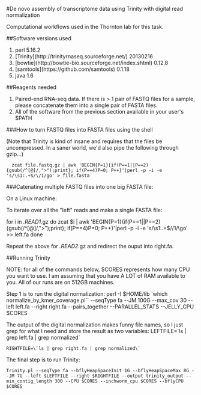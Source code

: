 #De novo assembly of transcriptome data using Trinity with digital read normalization

Computational workflows used in the Thornton lab for this task.

##Software versions used
<ol>
<li>perl 5.16.2</li>
<li>[Trinity](http://trinityrnaseq.sourceforge.net/) 20130216</li>
<li>[bowtie](http://bowtie-bio.sourceforge.net/index.shtml) 0.12.8</li>
<li>[samtools](https://github.com/samtools) 0.1.18</li>
<li>java 1.6</li>
</ol>

##Reagents needed

<ol>
<li>Paired-end RNA-seq data.  If there is > 1 pair of FASTQ files for a sample, please concatenate them into a single pair of FASTA files.</li>
<li>All of the software from the previous section available in your user's $PATH</li>
</ol>

###How to turn FASTQ files into FASTA files using the shell

(Note that Trinity is kind of insane and requires that the files be uncompressed. In a saner world, we'd also pipe the following through gzip...)

      zcat file.fastq.gz | awk 'BEGIN{P=1}{if(P==1||P==2){gsub(/^[@]/,">");print}; if(P==4)P=0; P++}'|perl -p -i -e 's/\s1:.+$/\/1/go' > file.fasta

###Catenating multiple FASTQ files into one big FASTA file:

On a Linux machine:

To iterate over all the "left" reads and make a single FASTA file:

   for i in *.READ1*.gz
   do
   zcat $i | awk 'BEGIN{P=1}{if(P==1||P==2){gsub(/^[@]/,">");print}; if(P==4)P=0; P++}'|perl -p -i -e 's/\s1:.+$/\/1/\go' >> left.fa
   done

Repeat the above for *.READ2*.gz and redirect the ouput into right.fa.

##Running Trinity

NOTE: for all of the commands below, $CORES represents how many CPU you want to use.  I am assuming that you have A LOT of RAM available to you.  All of our runs are on 512GB machines.

Step 1 is to run the digital normalization:
     perl -I $HOME/lib \`which normalize_by_kmer_coverage.pl`` --seqType fa --JM 100G --max_cov 30 --left left.fa --right right.fa --pairs_together --PARALLEL_STATS --JELLY_CPU $CORES

The output of the digital normalization makes funny file names, so I just grep for what I need and store the result as two variables:
    LEFTFILE=\`ls | grep left.fa | grep normalized\`

    RIGHTFILE=\`ls | grep right.fa | grep normalized\`

The final step is to run Trinity:

    Trinity.pl --seqType fa --bflyHeapSpaceInit 1G --bflyHeapSpaceMax 8G --JM 7G --left $LEFTFILE --right $RIGHTFILE --output trinity_output --min_contig_length 300 --CPU $CORES --inchworm_cpu $CORES --bflyCPU $CORES